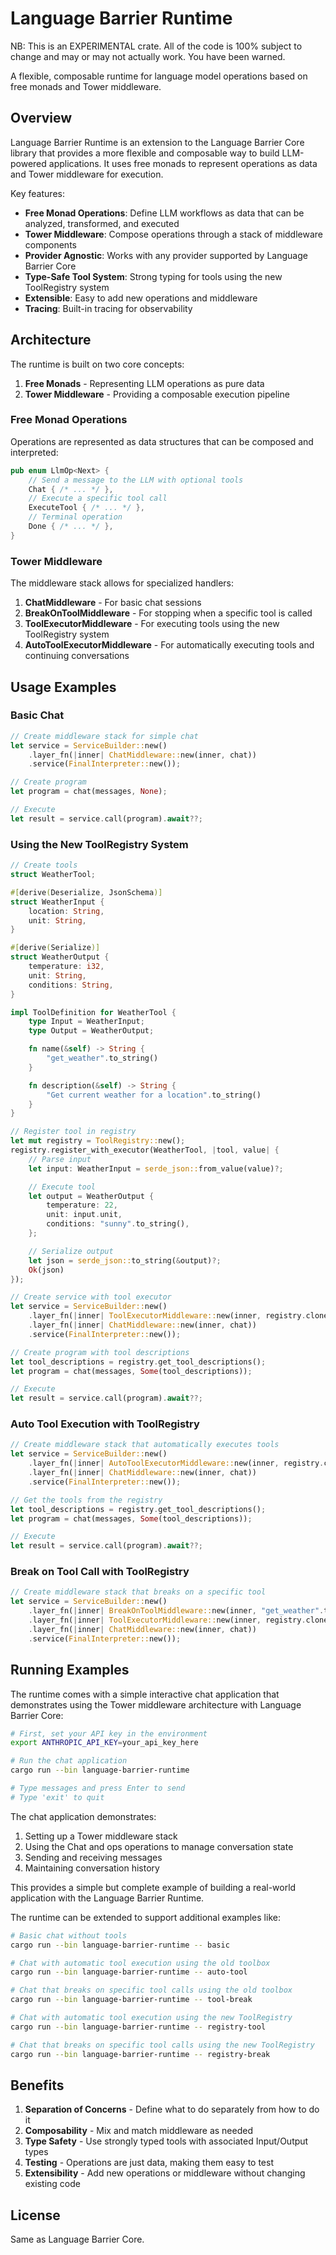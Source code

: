 # Language Barrier Runtime

NB: This is an EXPERIMENTAL crate.  All of the code is 100% subject to change and may or may not actually work.  You have been warned.

A flexible, composable runtime for language model operations based on free monads and Tower middleware.

## Overview

Language Barrier Runtime is an extension to the Language Barrier Core library that provides a more flexible and composable way to build LLM-powered applications. It uses free monads to represent operations as data and Tower middleware for execution.

Key features:

- **Free Monad Operations**: Define LLM workflows as data that can be analyzed, transformed, and executed
- **Tower Middleware**: Compose operations through a stack of middleware components
- **Provider Agnostic**: Works with any provider supported by Language Barrier Core
- **Type-Safe Tool System**: Strong typing for tools using the new ToolRegistry system
- **Extensible**: Easy to add new operations and middleware
- **Tracing**: Built-in tracing for observability

## Architecture

The runtime is built on two core concepts:
1. **Free Monads** - Representing LLM operations as pure data
2. **Tower Middleware** - Providing a composable execution pipeline

### Free Monad Operations

Operations are represented as data structures that can be composed and interpreted:

```rust
pub enum LlmOp<Next> {
    // Send a message to the LLM with optional tools
    Chat { /* ... */ },
    // Execute a specific tool call
    ExecuteTool { /* ... */ },
    // Terminal operation
    Done { /* ... */ },
}
```

### Tower Middleware

The middleware stack allows for specialized handlers:

1. **ChatMiddleware** - For basic chat sessions
2. **BreakOnToolMiddleware** - For stopping when a specific tool is called
3. **ToolExecutorMiddleware** - For executing tools using the new ToolRegistry system
4. **AutoToolExecutorMiddleware** - For automatically executing tools and continuing conversations

## Usage Examples

### Basic Chat

```rust
// Create middleware stack for simple chat
let service = ServiceBuilder::new()
    .layer_fn(|inner| ChatMiddleware::new(inner, chat))
    .service(FinalInterpreter::new());

// Create program
let program = chat(messages, None);

// Execute
let result = service.call(program).await??;
```

### Using the New ToolRegistry System

```rust
// Create tools
struct WeatherTool;

#[derive(Deserialize, JsonSchema)]
struct WeatherInput {
    location: String,
    unit: String,
}

#[derive(Serialize)]
struct WeatherOutput {
    temperature: i32,
    unit: String,
    conditions: String,
}

impl ToolDefinition for WeatherTool {
    type Input = WeatherInput;
    type Output = WeatherOutput;

    fn name(&self) -> String {
        "get_weather".to_string()
    }

    fn description(&self) -> String {
        "Get current weather for a location".to_string()
    }
}

// Register tool in registry
let mut registry = ToolRegistry::new();
registry.register_with_executor(WeatherTool, |tool, value| {
    // Parse input
    let input: WeatherInput = serde_json::from_value(value)?;

    // Execute tool
    let output = WeatherOutput {
        temperature: 22,
        unit: input.unit,
        conditions: "sunny".to_string(),
    };

    // Serialize output
    let json = serde_json::to_string(&output)?;
    Ok(json)
});

// Create service with tool executor
let service = ServiceBuilder::new()
    .layer_fn(|inner| ToolExecutorMiddleware::new(inner, registry.clone()))
    .layer_fn(|inner| ChatMiddleware::new(inner, chat))
    .service(FinalInterpreter::new());

// Create program with tool descriptions
let tool_descriptions = registry.get_tool_descriptions();
let program = chat(messages, Some(tool_descriptions));

// Execute
let result = service.call(program).await??;
```

### Auto Tool Execution with ToolRegistry

```rust
// Create middleware stack that automatically executes tools
let service = ServiceBuilder::new()
    .layer_fn(|inner| AutoToolExecutorMiddleware::new(inner, registry.clone()))
    .layer_fn(|inner| ChatMiddleware::new(inner, chat))
    .service(FinalInterpreter::new());

// Get the tools from the registry
let tool_descriptions = registry.get_tool_descriptions();
let program = chat(messages, Some(tool_descriptions));

// Execute
let result = service.call(program).await??;
```

### Break on Tool Call with ToolRegistry

```rust
// Create middleware stack that breaks on a specific tool
let service = ServiceBuilder::new()
    .layer_fn(|inner| BreakOnToolMiddleware::new(inner, "get_weather".to_string()))
    .layer_fn(|inner| ToolExecutorMiddleware::new(inner, registry.clone()))
    .layer_fn(|inner| ChatMiddleware::new(inner, chat))
    .service(FinalInterpreter::new());
```

## Running Examples

The runtime comes with a simple interactive chat application that demonstrates using the Tower middleware architecture with Language Barrier Core:

```bash
# First, set your API key in the environment
export ANTHROPIC_API_KEY=your_api_key_here

# Run the chat application
cargo run --bin language-barrier-runtime

# Type messages and press Enter to send
# Type 'exit' to quit
```

The chat application demonstrates:
1. Setting up a Tower middleware stack
2. Using the Chat and ops operations to manage conversation state
3. Sending and receiving messages
4. Maintaining conversation history

This provides a simple but complete example of building a real-world application with the Language Barrier Runtime.

The runtime can be extended to support additional examples like:

```bash
# Basic chat without tools
cargo run --bin language-barrier-runtime -- basic

# Chat with automatic tool execution using the old toolbox
cargo run --bin language-barrier-runtime -- auto-tool

# Chat that breaks on specific tool calls using the old toolbox
cargo run --bin language-barrier-runtime -- tool-break

# Chat with automatic tool execution using the new ToolRegistry
cargo run --bin language-barrier-runtime -- registry-tool

# Chat that breaks on specific tool calls using the new ToolRegistry
cargo run --bin language-barrier-runtime -- registry-break
```

## Benefits

1. **Separation of Concerns** - Define what to do separately from how to do it
2. **Composability** - Mix and match middleware as needed
3. **Type Safety** - Use strongly typed tools with associated Input/Output types
4. **Testing** - Operations are just data, making them easy to test
5. **Extensibility** - Add new operations or middleware without changing existing code

## License

Same as Language Barrier Core.
